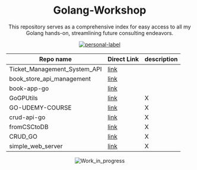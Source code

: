 <div align="center">
  
# Golang-Workshop

This repository serves as a comprehensive index for easy access to all my Golang hands-on, streamlining future consulting endeavors.

  [![personal-label](https://img.shields.io/static/v1?label=DanerSound&message=Work_in_progress&color=red&logo=github)](https://github.com/DanerSound)

| Repo name| Direct Link | description |
| ----------- | ----------- | --------------------------------------------  |
| Ticket_Management_System_API | [link](https://github.com/DanerSound/Ticket_Management_System_API) |  | 
| book_store_api_management | [link](https://github.com/DanerSound/book_store_api_management/tree/main) |  | 
| book-app-go    | [link](https://github.com/DanerSound/book-app-go) |  | 
| GoGPUtils | [link](https://github.com/DanerSound/GoGPUtils) | X |
| GO-UDEMY-COURSE | [link](https://github.com/DanerSound/GO-UDEMY-COURSE) | X |
| crud-api-go| [link](https://github.com/DanerSound/crud-api-go) | X |
| fromCSCtoDB| [link](https://github.com/DanerSound/book-management_api) | X |
| CRUD_GO| [link](https://github.com/DanerSound/CRUD_API_GO) | X |
| simple_web_server| [link](https://github.com/DanerSound/simple_web_server_GO/tree/main) | X |


  ![Work_in_progress](http://cliffordgarstang.com/wp-content/uploads/2013/01/Work_in_progress.png)

